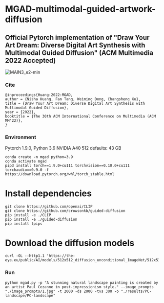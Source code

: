 # MGAD-multimodal-guided-artwork-diffusion

## Official Pytorch implementation of "Draw Your Art Dream: Diverse Digital Art Synthesis with Multimodal Guided Diffusion" (ACM Multimedia 2022 Accepted)

![MAIN3_e2-min](https://github.com/haha-lisa/MGAD-multimodal-guided-artwork-diffusion/blob/main/teaser.jpg)

### Cite
```
@inproceedings{Huang:2022:MGAD,
author = {Nisha Huang, Fan Tang, Weiming Dong, Changsheng Xu},
title = {Draw Your Art Dream: Diverse Digital Art Synthesis with Multimodal Guided Diffusion},
year = {2022},
booktitle = {The 30th ACM International Conference on Multimedia (ACM MM'22)},
}
```

### Environment
Pytorch 1.9.0, Python 3.9
NVIDIA A40
512 defaults: 43 GB

```
conda create -n mgad python=3.9
conda activate mgad
pip3 install torch==1.9.0+cu111 torchvision==0.10.0+cu111 torchaudio==0.9.0 -f https://download.pytorch.org/whl/torch_stable.html

```

# Install dependencies
```
git clone https://github.com/openai/CLIP
git clone https://github.com/crowsonkb/guided-diffusion
pip install -e ./CLIP
pip install -e ./guided-diffusion
pip install lpips
```

# Download the diffusion models
```
curl -OL --http1.1 'https://the-eye.eu/public/AI/models/512x512_diffusion_unconditional_ImageNet/512x512_diffusion_uncond_finetune_008100.pt'
```

### Run
```
python mgad.py -p "A stunning natural landscape painting is created by an artist Paul Cezanne in post-impressionism style." --image_prompts "./image_prompts/1.jpg" -t 2000 -ds 2000 -tvs 300 -o "./results/PC-landscape/PC-landscape"
```


